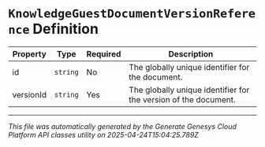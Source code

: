 # `KnowledgeGuestDocumentVersionReference` Definition

| Property | Type | Required | Description |
|----------|------|----------|-------------|
| id | `string` | No | The globally unique identifier for the document. |
| versionId | `string` | Yes | The globally unique identifier for the version of the document. |

---

*This file was automatically generated by the Generate Genesys Cloud Platform API classes utility on 2025-04-24T15:04:25.789Z*